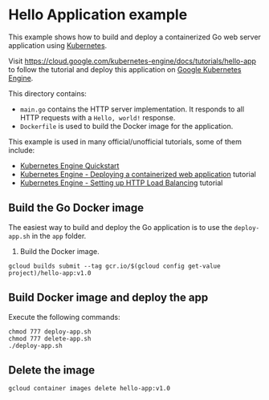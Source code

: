 # Hello Application example

This example shows how to build and deploy a containerized Go web server
application using [Kubernetes](https://kubernetes.io).

Visit https://cloud.google.com/kubernetes-engine/docs/tutorials/hello-app
to follow the tutorial and deploy this application on [Google Kubernetes
Engine](https://cloud.google.com/kubernetes-engine).

This directory contains:

- `main.go` contains the HTTP server implementation. It responds to all HTTP
  requests with a  `Hello, world!` response.
- `Dockerfile` is used to build the Docker image for the application.


This example is used in many official/unofficial tutorials, some of them
include:
- [Kubernetes Engine Quickstart](https://cloud.google.com/kubernetes-engine/docs/quickstart)
- [Kubernetes Engine - Deploying a containerized web application](https://cloud.google.com/kubernetes-engine/docs/tutorials/hello-app) tutorial
- [Kubernetes Engine - Setting up HTTP Load Balancing](https://cloud.google.com/kubernetes-engine/docs/tutorials/http-balancer) tutorial

## Build the Go Docker image
The easiest way to build and deploy the Go application is to use the `deploy-app.sh` in the `app` folder.  

1. Build the Docker image.
```
gcloud builds submit --tag gcr.io/$(gcloud config get-value project)/hello-app:v1.0
```

## Build Docker image and deploy the app

Execute the following commands:
```
chmod 777 deploy-app.sh
chmod 777 delete-app.sh
./deploy-app.sh
```

## Delete the image
```
gcloud container images delete hello-app:v1.0
```
